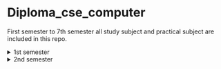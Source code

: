 # Diploma_cse_computer
First semester to 7th semester all study subject and practical subject are included in this repo.

<details> <summary>1st semester</summary> 

| Subject | Subject Code |
| -------- | -------- |
| Bangla-1 | 25711 |
| English 1 | 25712 |
| Mathematics 1 | 25911 |
| physics-1 | 25912 |
| Basic Electricity | 26711 |

### Only Practical Subjects
| Subject | Subject Code |
| -------- | -------- |
| Engineering Drawing | 25711 |
| Microsoft Office application | 25712 |

### writing and practical subjects
| Subject | Subject Code |
| -------- | -------- |
| Mathematics 1 | 25911 |
| physics-1 | 25912 |
| Basic Electricity | 26711 |

Total Books = 7


</Details>

<details> <summary>2nd semester</summary> 


| Subject Name                                 | Subject Code |
  | ------------------------------------------- | ------------ |
  | Bangla - II                                  | 25721        |
  | English - II                                | 25722        |
  | Mathematics - II                            | 25921        |
  | Physics - II                                | 25922        |
  | Python Programming                          | 26621        |
  | Basic Electronics                           | 26811        |
  
  ### Only Practical Subjects
| Subject | Subject Code |
| -------- | -------- |
| Physical Education & Life Skills Development | 25812        |
| Computer Graphics Design - I                | 26622        |
  
  

### writing and practical subjects
| Subject | Subject Code |
| -------- | -------- |
| Mathematics - II                            | 25921        |
  | Physics - II                                | 25922        |
  | Python Programming                          | 26621        |
  | Basic Electronics                           | 26811        |
  
Total Books = 8



</Details>
